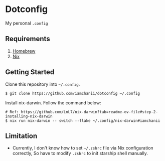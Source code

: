 # Dotconfig

My personal `.config`

## Requirements

1. [Homebrew](https://brew.sh/)
2. [Nix](https://nix.dev/manual/nix/2.24/installation/installing-binary)

## Getting Started

Clone this repository into `~/.config`.

```
$ git clone https://github.com/iamchanii/dotconfig ~/.config
```

Install nix-darwin. Follow the command below:

```
# Ref: https://github.com/LnL7/nix-darwin?tab=readme-ov-file#step-2-installing-nix-darwin
$ nix run nix-darwin -- switch --flake ~/.config/nix-darwin#iamchanii
```
## Limitation

- Currently, I don't know how to set `~/.zshrc` file via Nix configuration correctly, So have to modify `.zshrc` to init starship shell manually.

